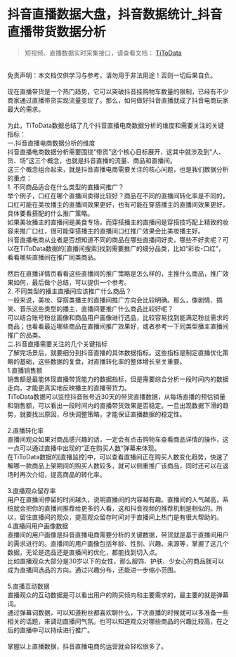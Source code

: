 # 抖音直播数据大盘，抖音数据统计_抖音直播带货数据分析

> 短视频、直播数据实时采集接口，请查看文档： [TiToData](https://www.titodata.com?from=douyinarticle)


<br>免责声明：本文档仅供学习与参考，请勿用于非法用途！否则一切后果自负。<br>
<br>现在直播带货是一个热门趋势，它可以突破抖音挂购物车数量的限制，已经有不少商家通过直播带货实现流量变现了。那么，如何做好抖音直播就成了抖音电商玩家最大的需求。<br>
<br>为此，TiToData数据总结了几个抖音直播电商数据分析的维度和需要关注的关键指标：<br>一.抖音直播电商数据分析的维度<br>抖音直播电商数据分析需要围绕“带货”这个核心目标展开，这其中就涉及到“人、货、场”这三个概念，也就是抖音直播的流量、商品和直播间。<br>这三个概念组合起来，就是抖音直播电商需要关注的核心问题，也是我们数据分析的重点：<br>1. 不同商品适合在什么类型的直播间推广？<br>举个例子，口红在哪个直播间卖得比较好？商品在不同的直播间转化率是不同的，口红可能在美妆播主的直播间效果更好，也有可能在穿搭播主的直播间效果更好，具体要看搭配的什么推广策略。<br>如果美妆播主的直播间是美食专场，而穿搭播主的直播间是穿搭技巧配上精致的妆容来推广口红，很可能穿搭播主的直播间口红推广效果会比美妆播主好。<br>抖音直播电商从业者是否想知道不同的商品在哪些直播间好卖，哪些不好卖呢？可以在TiToData数据的[直播间搜索]找到需要推广的细分品类，比如“彩妆-口红”，看看哪些直播间在推广同类商品。<br>
<br>然后在直播详情页看看这些直播间的推广策略是怎么样的，主推什么商品，推广效果如何，最后做个总结，可以提供一个参考。<br>2. 不同类型的播主直播间应该推广什么商品？<br>一般来说，美妆、穿搭类播主的直播间推广方向会比较明确。那么，像剧情、搞笑、音乐这些类型的播主，直播间要推广什么商品比较好呢？<br>可以结合账号粉丝画像和商品用户画像进行选品，比较容易找到能满足粉丝需求的商品；也看看最近哪些商品在直播间推广效果好，或者参考一下同类型播主直播间推广的品类。<br>二.抖音直播需要关注的几个关键指标<br>了解完场景后，就要细分到抖音直播的具体数据指标。这些指标是制定直播优化策略的基础，这些数据的复盘，对直播转化率的整体增长至关重要。<br>1.直播销售额<br>销售额是最能体现直播带货能力的数据指标，但是需要综合分析一段时间内的数据走向，才能更真实地反映播主的直播带货力。<br>TiToData数据可以监控抖音账号近30天的带货直播数据，从每场直播的预估销量和销售额，可以看出一段时间内的直播带货效果是否稳定。一旦出现数据下滑的趋势，就要找出原因，尽快调整策略，才能保证直播数据的稳定性。<br>
<br>2.直播转化率<br>直播间观众如果对商品感兴趣的话，一定会有点击购物车查看商品详情的操作，这一点可以通过直播中出现的“正在购买人数”弹幕来体现。<br>在TiToData数据的[直播监控]中，可以查看直播间正在购买人数变化趋势，快速了解哪一款商品上架期间的购买人数较多，就可以侧重推广该商品，同时还可以在返场时再次介绍，提高商品的转化率。<br>
<br>3.直播观众留存率<br>用户在直播间停留的时间越久，说明直播间的内容越有趣。直播间的人气越高，系统就会把你的直播间推荐给更多的人看，这和抖音视频的推荐机制是相似的。所以，留住直播间的观众，提高观众留存时间对于直播间上热门是有很大帮助的。<br>4.直播间用户画像数据<br>直播间的用户画像是抖音直播电商需要分析的关键数据，带货就是基于直播间用户的需求进行的。直播间的用户画像包括年龄、性别、兴趣、来源等，掌握了这几个数据，无论是选品还是直播间的优化，都能找到切入点。<br>比如直播观众大部分是30岁以下的女性，那么服饰、护肤、少女心的商品就可以成为直播间选品的方向。通过兴趣分布，还能进一步缩小范围。<br>
<br>5.直播互动数据<br>直播观众的互动数据是可以看出用户的购买倾向和主要需求的，最主要的就是弹幕词。<br>通过弹幕词数据，可以知道粉丝都喜欢聊什么，下次直播的时候就可以多准备一些相关的话题，来调动直播间气氛。也可以知道观众对哪些商品的兴趣比较高，在之后的直播中可以持续进行推广。<br>
<br>掌握以上直播数据，抖音直播电商的运营就会轻松很多了。
